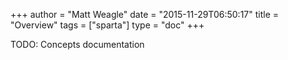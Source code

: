 +++
author = "Matt Weagle"
date = "2015-11-29T06:50:17"
title = "Overview"
tags = ["sparta"]
type = "doc"
+++

TODO: Concepts documentation
